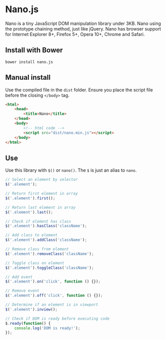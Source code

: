 # Nano.js

Nano is a tiny JavaScript DOM manipulation library under 3KB. Nano using the prototype chaining method, just like jQuery. Nano has browser support for Internet Explorer 8+, Firefox 5+, Opera 10+, Chrome and Safari.

## Install with Bower
```
bower install nano.js
```

## Manual install

Use the compiled file in the `dist` folder. Ensure you place the script file
before the closing `</body>` tag.

```html
<html>
    <head>
        <title>Nano</title>
    </head>
    <body>
        <!-- html code -->
        <script src="dist/nano.min.js"></script>
    </body>
</html>
```

## Use

Use this library with `$()` or `nano()`. The `$` is just an alias to `nano`.

```js
// Select an element by selector
$('.element');

// Return first element in array
$('.element').first();

// Return last element in array
$('.element').last();

// Check if element has class
$('.element').hasClass('className');

// Add class to element
$('.element').addClass('className');

// Remove class from element
$('.element').removeClass('className');

// Toggle class on element
$('.element').toggleClass('className');

// Add event
$('.element').on('click', function () {});

// Remove event
$('.element').off('click', function () {});

// Determine if an element is in viewport
$('.element').inview();

// Check if DOM is ready before executing code
$.ready(function() {
    console.log('DOM is ready!');
});
```

